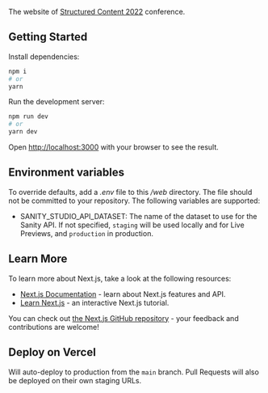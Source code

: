 The website of [Structured Content 2022][sc2022] conference.

## Getting Started

Install dependencies:

```bash
npm i
# or
yarn
```

Run the development server:

```bash
npm run dev
# or
yarn dev
```

Open [http://localhost:3000](http://localhost:3000) with your browser to see the result.

## Environment variables

To override defaults, add a _.env_ file to this _/web_ directory. The file should not be committed to your repository. The
following variables are supported:

- SANITY_STUDIO_API_DATASET: The name of the dataset to use for the Sanity API. If not specified, `staging` will be used
  locally and for Live Previews, and `production` in production.

## Learn More

To learn more about Next.js, take a look at the following resources:

- [Next.js Documentation](https://nextjs.org/docs) - learn about Next.js features and API.
- [Learn Next.js](https://nextjs.org/learn) - an interactive Next.js tutorial.

You can check out [the Next.js GitHub repository](https://github.com/vercel/next.js/) - your feedback and contributions are welcome!

## Deploy on Vercel

Will auto-deploy to production from the `main` branch. Pull Requests will also be deployed on their own staging URLs.

[sc2022]: https://www.structuredcontent.live
[env-vars]: https://vercel.com/sanity-io/structured-content-2022-web/settings/environment-variables

